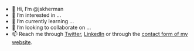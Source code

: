 - 👋 Hi, I’m @jskherman
- 👀 I’m interested in ...
- 🌱 I’m currently learning ...
- 💞️ I’m looking to collaborate on ...
- 📫 Reach me through [Twitter](https://twitter.com/jskherman), [LinkedIn](https://www.linkedin.com/in/jskherman) or through the [contact form of my website](https://www.jskherman.com/about/#contact-me).

<!---
jsk-herman/jsk-herman is a ✨ special ✨ repository because its `README.md` (this file) appears on your GitHub profile.
You can click the Preview link to take a look at your changes.
--->
